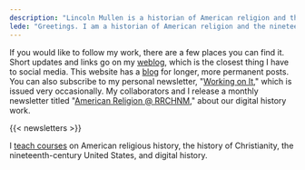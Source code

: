 ```yaml
---
description: "Lincoln Mullen is a historian of American religion and the nineteenth-century United States."
lede: "Greetings. I am a historian of American religion and the nineteenth-century United States, often using computational methods for texts and maps. I am an [associate professor](https://historyarthistory.gmu.edu/people/lmullen) in the Department of History and Art History at George Mason University, as well as one of the faculty directors at the [Roy Rosenzweig Center for History and New Media](https://rrchnm.org/)."
---
```


If you would like to follow my work, there are a few places you can find it. Short updates and links go on my [weblog](https://weblog.lincolnmullen.com/), which is the closest thing I have to social media. This website has a [blog](/blog/) for longer, more permanent posts. You can also subscribe to my personal newsletter,  "[Working on It](https://buttondown.email/lmullen)," which is issued very occasionally. My collaborators and I release a monthly newsletter titled "[American Religion @ RRCHNM](https://us14.campaign-archive.com/home/?u=36898c6824a31b8e1d4434a55&id=18c732c256)," about our digital history work.

{{< newsletters >}}

I [teach courses](/courses/) on American religious history, the history of Christianity, the nineteenth-century United States, and digital history. 

